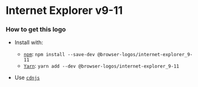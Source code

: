 # Internet Explorer v9-11

### How to get this logo

* Install with:

  * [`npm`](https://www.npmjs.com/): `npm install --save-dev @browser-logos/internet-explorer_9-11`
  * [`Yarn`](https://yarnpkg.com/): `yarn add --dev @browser-logos/internet-explorer_9-11`

* Use [`cdnjs`](https://cdnjs.com/libraries/browser-logos)
